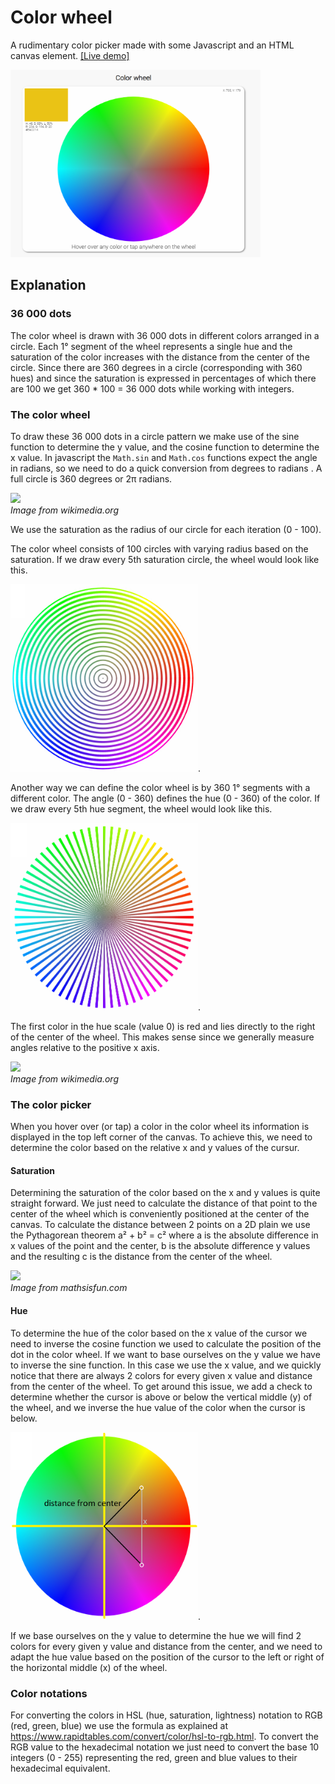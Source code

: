 # Color wheel
A rudimentary color picker made with some Javascript and an HTML canvas 
element. [[Live demo]](https://jbrems.github.io/color-wheel/index.html)

<img src="/readme-img/color_wheel.png" width="400" height="300" alt=""/>

## Explanation

### 36 000 dots
The color wheel is drawn with 36 000 dots in different colors arranged in a
circle. Each 1° segment of the wheel represents a single hue and the
saturation of the color increases with the distance from the center of the
circle. Since there are 360 degrees in a circle (corresponding with 360 hues)
and since the saturation is expressed in percentages of which there are 100
we get 360 * 100 = 36 000 dots while working with integers.

### The color wheel
To draw these 36 000 dots in a circle pattern we make use of the sine 
function to determine the y value, and the cosine function to determine the
x value. In javascript the `Math.sin` and `Math.cos` functions expect the
angle in radians, so we need to do a quick conversion from degrees to radians
. A full circle is 360 degrees or 2π radians.

![](https://upload.wikimedia.org/wikipedia/commons/thumb/7/72/Sinus_und_Kosinus_am_Einheitskreis_1.svg/250px-Sinus_und_Kosinus_am_Einheitskreis_1.svg.png)  
*Image from wikimedia.org*

We use the saturation as the radius of our circle for each iteration
(0 - 100).

The color wheel consists of 100 circles with varying radius based on the
saturation. If we draw every 5th saturation circle, the wheel would look like
this.

<img src="/readme-img/saturation_circles.png" width="300" height="300" alt=""/>.  

Another way we can define the color wheel is by 360 1° segments with a 
different color. The angle (0 - 360) defines the hue (0 - 360) of the color.
If we draw every 5th hue segment, the wheel would look like this.

<img src="/readme-img/hue_slices.png" width="300" height="300" alt=""/>.  

The first color in the hue scale (value 0) is red and lies directly to the
right of the center of the wheel. This makes sense since we generally measure
angles relative to the positive x axis.

![](https://upload.wikimedia.org/wikipedia/commons/thumb/e/ec/TrigFunctionDiagram.svg/220px-TrigFunctionDiagram.svg.png)  
*Image from wikimedia.org*

### The color picker
When you hover over (or tap) a color in the color wheel its information is
displayed in the top left corner of the canvas. To achieve this, we need to
determine the color based on the relative x and y values of the cursur.

#### Saturation
Determining the saturation of the color based on the x and y values is quite
straight forward. We just need to calculate the distance of that point to the
center of the wheel which is conveniently positioned at the center of the
canvas. To calculate the distance between 2 points on a 2D plain we use the
Pythagorean theorem a² + b² = c² where a is the absolute difference in x 
values of the point and the center, b is the absolute difference y values and
the resulting c is the distance from the center of the wheel.

![](https://www.mathsisfun.com/algebra/images/dist-2-points-b.gif)  
*Image from mathsisfun.com*

#### Hue
To determine the hue of the color based on the x value of the cursor we need
to inverse the cosine function we used to calculate the position of the dot
in the color wheel. If we want to base ourselves on the y value we have to
inverse the sine function. In this case we use the x value, and we quickly
notice that there are always 2 colors for every given x value and distance
from the center of the wheel. To get around this issue, we add a check to
determine whether the cursor is above or below the vertical middle (y) of the
wheel, and we inverse the hue value of the color when the cursor is below.

<img src="/readme-img/2_colors_for_x.png" width="300" height="300" alt=""/>.  

If we base ourselves on the y value to determine the hue we will find 2
colors for every given y value and distance from the center, and we need to
adapt the hue value based on the position of the cursor to the left or right
of the horizontal middle (x) of the wheel.

### Color notations
For converting the colors in HSL (hue, saturation, lightness) notation to
RGB (red, green, blue) we use the formula as explained at
https://www.rapidtables.com/convert/color/hsl-to-rgb.html. To convert the
RGB value to the hexadecimal notation we just need to convert the base 10
integers (0 - 255) representing the red, green and blue values to their 
hexadecimal equivalent.

